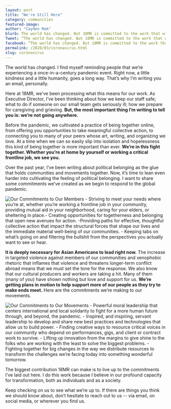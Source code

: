 ```yaml
---
layout: post
title: "We're Still Here"
category: communities
featured-image: 
author: "Cayden Mak"
blurb: The world has changed. But 18MR is committed to the work that will get us through, and beyond, the global pandemic.
Tweet: “The world has changed. But 18MR is committed to the work that will get us through, and beyond, the global pandemic.”
facebook: “The world has changed. But 18MR is committed to the work that will get us through, and beyond, the global pandemic.”
permalink: /2020/03/coronavirus.html
slug: coronavirus
---
```


The world has changed. I find myself reminding people that we’re experiencing a once-in-a-century pandemic event. Right now, a little kindness and a little humanity, goes a long way. That’s why I’m writing you an email, personally.

Here at 18MR, we’ve been processing what this means for our work. As Executive Director, I’ve been thinking about how we keep our staff safe; what to do if someone on our small team gets seriously ill; how we prepare for caregiving and grieving. **But, the most important thing I’m writing to tell you is: we’re not going anywhere.**

Before the pandemic, we cultivated a practice of being together online, from offering you opportunities to take meaningful collective action, to connecting you to many of your peers whose art, writing, and organizing we love. At a time when we can so easily slip into isolation and hopelessness this kind of being together is more important than ever. **We’re in this fight together. Whether you’re at home by yourself or working a critical frontline job, we see you.**

Over the past year, I’ve been writing about political belonging as the glue that holds communities and movements together. Now, it’s time to lean even harder into cultivating the feeling of political belonging. I want to share some commitments we’ve created as we begin to respond to the global pandemic.

<img src="https://storage.googleapis.com/18mr-static-assets/static/images/blog/2020-03-27-coronavirus/member-commitments.png" alt="Our Commitments to Our Members - Striving to meet your needs where you’re at, whether you’re working a frontline job in your community, providing mutual aid in your neighborhood, caring for your elders, or sheltering in place.- Creating opportunities for togetherness and belonging that open new avenues for action. -Providing paths for effective, thoughtful collective action that impact the structural forces that shape our lives and the immediate material well-being of our communities. - Keeping tabs on what’s going on and filtering the bullshit from the perspectives you actually want to see or hear.">

**It is deeply necessary for Asian Americans to lead right now.** The increase in targeted violence against members of our communities and xenophobic rhetoric that inflames that violence and threatens longer-term conflict abroad means that we must set the tone for the response. We also know that our cultural producers and workers are taking a hit. Many of them (many of *you*) have shown nothing but love and support for us. **We’re getting plans in motion to help support more of our people as they try to make ends meet.** Here are the commitments we’re making to our movements.

<img src="https://storage.googleapis.com/18mr-static-assets/static/images/blog/2020-03-27-coronavirus/movement-commitments.png" alt="Our Commitments to Our Movements - Powerful moral leadership that centers international and local solidarity to fight for a more human future through, and beyond, the pandemic. - Inspired, and inspiring, servant leadership to develop and share new best practices and technologies that allow us to build power. - Finding creative ways to resource critical voices in our community who depend on performances, gigs, and client or contract work to survive. - Lifting up innovation from the margins to give shine to the folks who are working with the least to solve the biggest problems. - Fighting together for big changes in the way we distribute resources to transform the challenges we’re facing today into something wonderful tomorrow.">

The biggest contribution 18MR can make is to live up to the commitments I’ve laid out here. I do this work because I believe in our profound capacity for transformation, both as individuals and as a society.

Keep checking on us to see what we’re up to. If there are things you think we should know about, don’t hesitate to reach out to us -- via email, on social media, or wherever you find us.